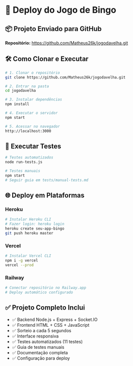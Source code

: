 # 🚀 Deploy do Jogo de Bingo

## 📦 Projeto Enviado para GitHub

**Repositório:** https://github.com/Matheus26k/jogodavelha.git

## 🛠️ Como Clonar e Executar

```bash
# 1. Clonar o repositório
git clone https://github.com/Matheus26k/jogodavelha.git

# 2. Entrar na pasta
cd jogodavelha

# 3. Instalar dependências
npm install

# 4. Executar o servidor
npm start

# 5. Acessar no navegador
http://localhost:3000
```

## 🧪 Executar Testes

```bash
# Testes automatizados
node run-tests.js

# Testes manuais
npm start
# Seguir guia em tests/manual-tests.md
```

## 🌐 Deploy em Plataformas

### Heroku
```bash
# Instalar Heroku CLI
# Fazer login: heroku login
heroku create seu-app-bingo
git push heroku master
```

### Vercel
```bash
# Instalar Vercel CLI
npm i -g vercel
vercel --prod
```

### Railway
```bash
# Conectar repositório no Railway.app
# Deploy automático configurado
```

## ✅ Projeto Completo Inclui

- ✅ Backend Node.js + Express + Socket.IO
- ✅ Frontend HTML + CSS + JavaScript
- ✅ Sorteio a cada 5 segundos
- ✅ Interface responsiva
- ✅ Testes automatizados (11 testes)
- ✅ Guia de testes manuais
- ✅ Documentação completa
- ✅ Configuração para deploy